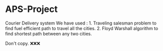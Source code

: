 # APS-Project
Courier Delivery system 
    We have used : 
      1. Traveling salesman problem to find fuel efficient path to travel all the cities.
      2. Floyd Warshall algorithm to find shortest path between any two cities. 

Don't copy. ❌❌❌
